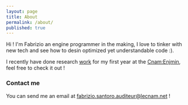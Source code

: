 ```yaml
---
layout: page
title: About
permalink: /about/
published: true
---
```


Hi ! I'm Fabrizio an engine programmer in the making, I love to tinker with new tech and see how to desin optimized yet understandable code :).

I recently have done research [work](https://github.com/Fabpk90/PathRasterizer) for my first year at the [Cnam:Enjmin](http://enjmin-en.cnam.fr/), feel free to check it out !


### Contact me

You can send me an email at fabrizio.santoro.auditeur@lecnam.net !
